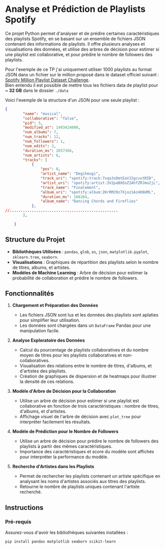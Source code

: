 # Analyse et Prédiction de Playlists Spotify

Ce projet Python permet d'analyser et de prédire certaines caractéristiques des playlists Spotify, en se basant sur un ensemble de fichiers JSON contenant des informations de playlists. Il offre plusieurs analyses et visualisations des données, et utilise des arbres de décision pour estimer si une playlist est collaborative, et pour prédire le nombre de followers des playlists.

Pour l'exemple de ce TP j'ai uniquement utiliser 1000 playlists au format JSON dans un fichier sur le million proposé dans le dataset officiel suivant : <a href="https://www.aicrowd.com/challenges/spotify-million-playlist-dataset-challenge">Spotify Million Playlist Dataset Challenge</a>.<br />
Bien entendu il est possible de mettre tous les fichiers data de playlist pour <b>~ 32 GB</b> dans le dossier ```./data```

Voici l'exemple de la structure d'un JSON pour une seule playlist : 
```json
{
        "name": "musical",
        "collaborative": "false",
        "pid": 5,
        "modified_at": 1493424000,
        "num_albums": 7,
        "num_tracks": 12,
        "num_followers": 1,
        "num_edits": 2,
        "duration_ms": 2657366,
        "num_artists": 6,
        "tracks": [
            {
                "pos": 0,
                "artist_name": "Degiheugi",
                "track_uri": "spotify:track:7vqa3sDmtEaVJ2gcvxtRID",
                "artist_uri": "spotify:artist:3V2paBXEoZIAhfZRJmo2jL",
                "track_name": "Finalement",
                "album_uri": "spotify:album:2KrRMJ9z7Xjoz1Az4O6UML",
                "duration_ms": 166264,
                "album_name": "Dancing Chords and Fireflies"
            },
//.................................................
        ],

    }
```

## Structure du Projet

- **Bibliothèques Utilisées** : `pandas`, `glob`, `os`, `json`, `matplotlib.pyplot`, `sklearn.tree`, `seaborn`.
- **Visualisations** : Graphiques de répartition des playlists selon le nombre de titres, albums, et artistes.
- **Modèles de Machine Learning** : Arbre de décision pour estimer la probabilité de collaboration et prédire le nombre de followers.

## Fonctionnalités

1. **Chargement et Préparation des Données**  
   - Les fichiers JSON sont lus et les données des playlists sont aplaties pour simplifier leur utilisation.
   - Les données sont chargées dans un `DataFrame` Pandas pour une manipulation facile.

2. **Analyse Exploratoire des Données**  
   - Calcul du pourcentage de playlists collaboratives et du nombre moyen de titres pour les playlists collaboratives et non-collaboratives.
   - Visualisation des relations entre le nombre de titres, d'albums, et d'artistes des playlists.
   - Création de graphiques de dispersion et de heatmaps pour illustrer la densité de ces relations.

3. **Modèle d'Arbre de Décision pour la Collaboration**  
   - Utilise un arbre de décision pour estimer si une playlist est collaborative en fonction de trois caractéristiques : nombre de titres, d'albums, et d'artistes.
   - Affichage visuel de l'arbre de décision avec `plot_tree` pour interpréter facilement les résultats.

4. **Modèle de Prédiction pour le Nombre de Followers**  
   - Utilise un arbre de décision pour prédire le nombre de followers des playlists à partir des mêmes caractéristiques.
   - Importance des caractéristiques et score du modèle sont affichés pour interpréter la performance du modèle.

5. **Recherche d'Artistes dans les Playlists**  
   - Permet de rechercher les playlists contenant un artiste spécifique en analysant les noms d'artistes associés aux titres des playlists.
   - Retourne le nombre de playlists uniques contenant l'artiste recherché.

## Instructions

### Pré-requis

Assurez-vous d'avoir les bibliothèques suivantes installées :

```bash
pip install pandas matplotlib seaborn scikit-learn
```
